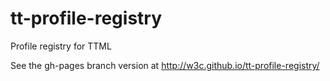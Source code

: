 # tt-profile-registry
Profile registry for TTML

See the gh-pages branch version at http://w3c.github.io/tt-profile-registry/
